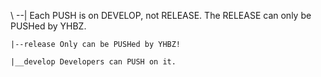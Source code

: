 \ --| Each PUSH is on DEVELOP, not RELEASE. The RELEASE can only be PUSHed by YHBZ.

    |--release Only can be PUSHed by YHBZ!

    |__develop Developers can PUSH on it.